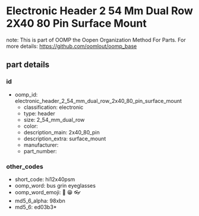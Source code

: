# Electronic Header 2 54 Mm Dual Row 2X40 80 Pin Surface Mount  

note: This is part of OOMP the Oopen Organization Method For Parts. For more details: https://github.com/oomlout/oomp_base

##  part details





### id
* oomp_id: electronic_header_2_54_mm_dual_row_2x40_80_pin_surface_mount
  * classification: electronic
  * type: header
  * size: 2_54_mm_dual_row
  * color: 
  * description_main: 2x40_80_pin
  * description_extra: surface_mount
  * manufacturer: 
  * part_number: 

### other_codes
* short_code: hi12x40psm
* oomp_word: bus grin eyeglasses
* oomp_word_emoji: :bus: :grin: :eyeglasses:
* md5_6_alpha: 98xbn
* md5_6: ed03b3* 